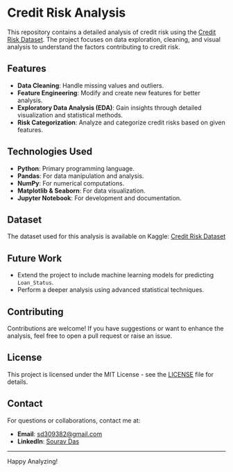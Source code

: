 
# Credit Risk Analysis

This repository contains a detailed analysis of credit risk using the [Credit Risk Dataset](https://www.kaggle.com/datasets/ranadeep/credit-risk-dataset). The project focuses on data exploration, cleaning, and visual analysis to understand the factors contributing to credit risk.

## Features
- **Data Cleaning**: Handle missing values and outliers.
- **Feature Engineering**: Modify and create new features for better analysis.
- **Exploratory Data Analysis (EDA)**: Gain insights through detailed visualization and statistical methods.
- **Risk Categorization**: Analyze and categorize credit risks based on given features.

## Technologies Used
- **Python**: Primary programming language.
- **Pandas**: For data manipulation and analysis.
- **NumPy**: For numerical computations.
- **Matplotlib & Seaborn**: For data visualization.
- **Jupyter Notebook**: For development and documentation.

## Dataset
The dataset used for this analysis is available on Kaggle:
[Credit Risk Dataset](https://www.kaggle.com/datasets/ranadeep/credit-risk-dataset)


## Future Work
- Extend the project to include machine learning models for predicting `Loan_Status`.
- Perform a deeper analysis using advanced statistical techniques.

## Contributing
Contributions are welcome! If you have suggestions or want to enhance the analysis, feel free to open a pull request or raise an issue.

## License
This project is licensed under the MIT License - see the [LICENSE](LICENSE) file for details.

## Contact
For questions or collaborations, contact me at:
- **Email**: sd309382@gmail.com
- **LinkedIn**: [Sourav Das](https://www.linkedin.com/in/sourav-das-654234248/)

---
Happy Analyzing!
